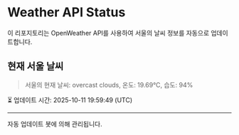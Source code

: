 
# Weather API Status

이 리포지토리는 OpenWeather API를 사용하여 서울의 날씨 정보를 자동으로 업데이트합니다.

## 현재 서울 날씨
> 서울의 현재 날씨: overcast clouds, 온도: 19.69°C, 습도: 94%

⏳ 업데이트 시간: 2025-10-11 19:59:49 (UTC)

---
자동 업데이트 봇에 의해 관리됩니다.
